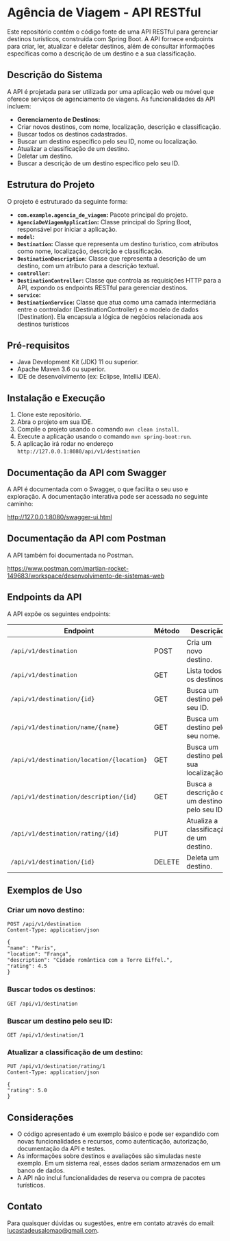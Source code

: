 # Agência de Viagem - API RESTful

Este repositório contém o código fonte de uma API RESTful para gerenciar destinos turísticos, construída com Spring Boot. A API fornece endpoints para criar, ler, atualizar e deletar destinos, além de consultar informações específicas como a descrição de um destino e a sua classificação.

## Descrição do Sistema

A API é projetada para ser utilizada por uma aplicação web ou móvel que oferece serviços de agenciamento de viagens. As funcionalidades da API incluem:

* **Gerenciamento de Destinos:**
* Criar novos destinos, com nome, localização, descrição e classificação.
* Buscar todos os destinos cadastrados.
* Buscar um destino específico pelo seu ID, nome ou localização.
* Atualizar a classificação de um destino.
* Deletar um destino.
* Buscar a descrição de um destino específico pelo seu ID.

## Estrutura do Projeto

O projeto é estruturado da seguinte forma:

* **`com.example.agencia_de_viagem`:** Pacote principal do projeto.
* **`AgenciaDeViagemApplication`:** Classe principal do Spring Boot, responsável por iniciar a aplicação.
* **`model`:**
* **`Destination`:** Classe que representa um destino turístico, com atributos como nome, localização, descrição e classificação.
* **`DestinationDescription`:** Classe que representa a descrição de um destino, com um atributo para a descrição textual.
* **`controller`:**
* **`DestinationController`:** Classe que controla as requisições HTTP para a API, expondo os endpoints RESTful para gerenciar destinos.
* **`service`:**
* **`DestinationService`:** Classe que atua como uma camada intermediária entre o controlador (DestinationController) e o modelo de dados (Destination). Ela encapsula a lógica de negócios relacionada aos destinos turísticos

## Pré-requisitos

* Java Development Kit (JDK) 11 ou superior.
* Apache Maven 3.6 ou superior.
* IDE de desenvolvimento (ex: Eclipse, IntelliJ IDEA).

## Instalação e Execução

1. Clone este repositório.
2. Abra o projeto em sua IDE.
3. Compile o projeto usando o comando `mvn clean install`.
4. Execute a aplicação usando o comando `mvn spring-boot:run`.
5. A aplicação irá rodar no endereço `http://127.0.0.1:8080/api/v1/destination `

## Documentação da API com Swagger

A API é documentada com o Swagger, o que facilita o seu uso e exploração. A documentação interativa pode ser acessada no seguinte caminho:

http://127.0.0.1:8080/swagger-ui.html

## Documentação da API com Postman

A API também foi documentada no Postman.

https://www.postman.com/martian-rocket-149683/workspace/desenvolvimento-de-sistemas-web

## Endpoints da API

A API expõe os seguintes endpoints:

| Endpoint | Método | Descrição |
|---|---|---|
| `/api/v1/destination` | POST | Cria um novo destino. |
| `/api/v1/destination` | GET | Lista todos os destinos. |
| `/api/v1/destination/{id}` | GET | Busca um destino pelo seu ID. |
| `/api/v1/destination/name/{name}` | GET | Busca um destino pelo seu nome. |
| `/api/v1/destination/location/{location}` | GET | Busca um destino pela sua localização. |
| `/api/v1/destination/description/{id}` | GET | Busca a descrição de um destino pelo seu ID. |
| `/api/v1/destination/rating/{id}` | PUT | Atualiza a classificação de um destino. |
| `/api/v1/destination/{id}` | DELETE | Deleta um destino. |

## Exemplos de Uso

### Criar um novo destino:

```
POST /api/v1/destination
Content-Type: application/json

{
"name": "Paris",
"location": "França",
"description": "Cidade romântica com a Torre Eiffel.",
"rating": 4.5
}
```

### Buscar todos os destinos:

```
GET /api/v1/destination
```

### Buscar um destino pelo seu ID:

```
GET /api/v1/destination/1
```

### Atualizar a classificação de um destino:

```
PUT /api/v1/destination/rating/1
Content-Type: application/json

{
"rating": 5.0
}
```

## Considerações

* O código apresentado é um exemplo básico e pode ser expandido com novas funcionalidades e recursos, como autenticação, autorização, documentação da API e testes.
* As informações sobre destinos e avaliações são simuladas neste exemplo. Em um sistema real, esses dados seriam armazenados em um banco de dados.
* A API não inclui funcionalidades de reserva ou compra de pacotes turísticos.

## Contato

Para quaisquer dúvidas ou sugestões, entre em contato através do email: [lucastadeusalomao@gmail.com](mailto:lucastadeusalomao@gmail.com).
